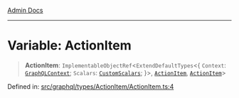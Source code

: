 [Admin Docs](/)

***

# Variable: ActionItem

> **ActionItem**: `ImplementableObjectRef`\<`ExtendDefaultTypes`\<\{ `Context`: [`GraphQLContext`](../../../../context/type-aliases/GraphQLContext.md); `Scalars`: [`CustomScalars`](../../../../scalars/type-aliases/CustomScalars.md); \}\>, [`ActionItem`](../type-aliases/ActionItem.md), [`ActionItem`](../type-aliases/ActionItem.md)\>

Defined in: [src/graphql/types/ActionItem/ActionItem.ts:4](https://github.com/Sourya07/talawa-api/blob/ead7a48e0174153214ee7311f8b242ee1c1a12ca/src/graphql/types/ActionItem/ActionItem.ts#L4)

